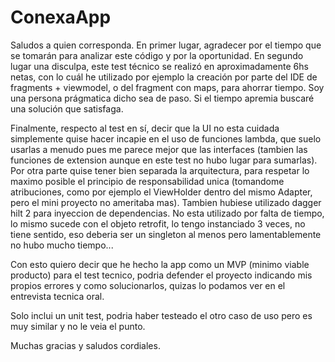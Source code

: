 # ConexaApp

Saludos a quien corresponda.
En primer lugar, agradecer por el tiempo que se tomarán para analizar este código y por la oportunidad.
En segundo lugar una disculpa, este test técnico se realizó en aproximadamente 6hs netas, con lo cuál he utilizado por ejemplo la creación por parte del IDE de fragments + viewmodel, o del fragment con maps, para ahorrar tiempo. Soy una persona prágmatica dicho sea de paso. Si el tiempo apremia buscaré una solución que satisfaga.

Finalmente, respecto al test en sí, decir que la UI no esta cuidada simplemente quise hacer incapie en el uso de funciones lambda, que suelo usarlas a menudo pues me parece mejor que las interfaces (tambien las funciones de extension aunque en este test no hubo lugar para sumarlas). Por otra parte quise tener bien separada la arquitectura, para respetar lo maximo posible el principio de responsabilidad unica (tomandome atribuciones, como por ejemplo el ViewHolder dentro del mismo Adapter, pero el mini proyecto no ameritaba mas). Tambien hubiese utilizado dagger hilt 2 para inyeccion de dependencias. No esta utilizado por falta de tiempo, lo mismo sucede con el objeto retrofit, lo tengo instanciado 3 veces, no tiene sentido, eso deberia ser un singleton al menos pero lamentablemente no hubo mucho tiempo...

Con esto quiero decir que he hecho la app como un MVP (minimo viable producto) para el test tecnico, podria defender el proyecto indicando mis propios errores y como solucionarlos, quizas lo podamos ver en el entrevista tecnica oral.

Solo inclui un unit test, podria haber testeado el otro caso de uso pero es muy similar y no le veia el punto.

Muchas gracias y saludos cordiales.
